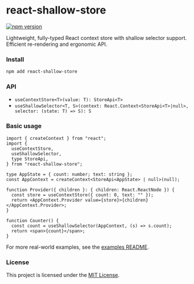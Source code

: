 # react-shallow-store

[![npm version](https://img.shields.io/npm/v/react-shallow-store)](https://www.npmjs.com/package/react-shallow-store)

Lightweight, fully-typed React context store with shallow selector support. Efficient re-rendering and ergonomic API.

### Install

```bash
npm add react-shallow-store
```

### API

- `useContextStore<T>(value: T): StoreApi<T>`
- `useShallowSelector<T, S>(context: React.Context<StoreApi<T>|null>, selector: (state: T) => S): S`

### Basic usage

```tsx
import { createContext } from "react";
import {
  useContextStore,
  useShallowSelector,
  type StoreApi,
} from "react-shallow-store";

type AppState = { count: number; text: string };
const AppContext = createContext<StoreApi<AppState> | null>(null);

function Provider({ children }: { children: React.ReactNode }) {
  const store = useContextStore({ count: 0, text: "" });
  return <AppContext.Provider value={store}>{children}</AppContext.Provider>;
}

function Counter() {
  const count = useShallowSelector(AppContext, (s) => s.count);
  return <span>{count}</span>;
}
```

For more real-world examples, see the [examples README](./examples/README.md).

### License

This project is licensed under the [MIT License](./LICENSE).
